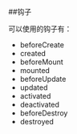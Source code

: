 ##钩子


可以使用的钩子有： 

* beforeCreate
* created
* beforeMount
* mounted
* beforeUpdate
* updated
* activated
* deactivated
* beforeDestroy
* destroyed